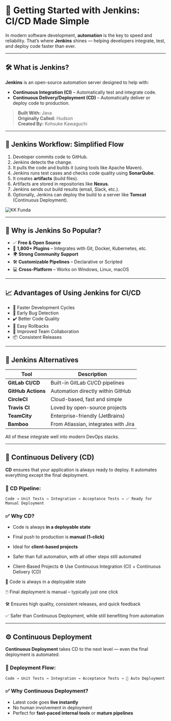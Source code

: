 
# 🚀 Getting Started with Jenkins: CI/CD Made Simple

In modern software development, **automation** is the key to speed and reliability. That’s where **Jenkins** shines — helping developers integrate, test, and deploy code faster than ever.

---

## 🛠️ What is Jenkins?

**Jenkins** is an open-source automation server designed to help with:

- **Continuous Integration (CI)** – Automatically test and integrate code.
- **Continuous Delivery/Deployment (CD)** – Automatically deliver or deploy code to production.

> **Built With:** Java  
> **Originally Called:** Hudson  
> **Created By:** Kohsuke Kawaguchi

---

## 🔄 Jenkins Workflow: Simplified Flow

1. Developer commits code to GitHub.
2. Jenkins detects the change.
3. It pulls the code and builds it (using tools like Apache Maven).
4. Jenkins runs test cases and checks code quality using **SonarQube**.
5. It creates **artifacts** (build files).
6. Artifacts are stored in repositories like **Nexus**.
7. Jenkins sends out build results (email, Slack, etc.).
8. Optionally, Jenkins can deploy the build to a server like **Tomcat** (Continuous Deployment).

![KK Funda](https://github.com/user-attachments/assets/20da036b-bf83-4df1-ae35-b7734837511f)


---

## 🌟 Why is Jenkins So Popular?

- ✅ **Free & Open Source**
- 🔌 **1,800+ Plugins** – Integrates with Git, Docker, Kubernetes, etc.
- 🌍 **Strong Community Support**
- 🛠️ **Customizable Pipelines** – Declarative or Scripted
- 💻 **Cross-Platform** – Works on Windows, Linux, macOS

---

## 📈 Advantages of Using Jenkins for CI/CD

- 🚀 Faster Development Cycles
- 🐞 Early Bug Detection
- ✔️ Better Code Quality
- 🔁 Easy Rollbacks
- 🤝 Improved Team Collaboration
- 📦 Consistent Releases

---

## 🔁 Jenkins Alternatives

| Tool             | Description                                      |
|------------------|--------------------------------------------------|
| **GitLab CI/CD**     | Built-in GitLab CI/CD pipelines                |
| **GitHub Actions**   | Automation directly within GitHub              |
| **CircleCI**         | Cloud-based, fast and simple                   |
| **Travis CI**        | Loved by open-source projects                  |
| **TeamCity**         | Enterprise-friendly (JetBrains)                |
| **Bamboo**           | From Atlassian, integrates with Jira           |

All of these integrate well into modern DevOps stacks.

---

## 🚚 Continuous Delivery (CD)

**CD** ensures that your application is always ready to deploy. It automates everything except the final deployment.

### 🔄 CD Pipeline:

```
Code → Unit Tests → Integration → Acceptance Tests → ✅ Ready for Manual Deployment
```

### ✅ Why CD?

- Code is always **in a deployable state**
- Final push to production is **manual (1-click)**
- Ideal for **client-based projects**
- Safer than full automation, with all other steps still automated

- Client-Based Projects
⚙️ Use Continuous Integration (CI) + Continuous Delivery (CD)

🚀 Code is always in a deployable state

🖱️ Final deployment is manual – typically just one click

🛠️ Ensures high quality, consistent releases, and quick feedback

✅ Safer than Continuous Deployment, while still benefiting from automation

---

## ⚙️ Continuous Deployment

**Continuous Deployment** takes CD to the next level — even the final deployment is automated.

### 🚀 Deployment Flow:

```
Code → Unit Tests → Integration → Acceptance Tests → 🚀 Auto Deployment
```

### ✅ Why Continuous Deployment?

- Latest code goes **live instantly**
- No human involvement in deployment
- Perfect for **fast-paced internal tools** or **mature pipelines**
